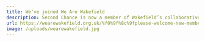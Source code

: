 ```yaml
---
title: We’ve joined We Are Wakefield
description: Second Chance is now a member of Wakefield’s collaborative business growth network
url: https://wearewakefield.org.uk/%f0%9f%8c%9fplease-welcome-new-members-second-chance-headway-centre%f0%9f%8c%9f/
image: /uploads/wearewakefield.jpg
---
```

